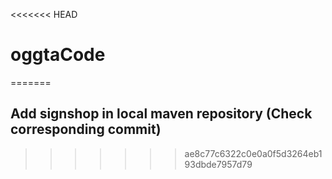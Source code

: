 <<<<<<< HEAD
# oggtaCode
=======
## Add signshop in local maven repository (Check corresponding commit)
>>>>>>> ae8c77c6322c0e0a0f5d3264eb193dbde7957d79
